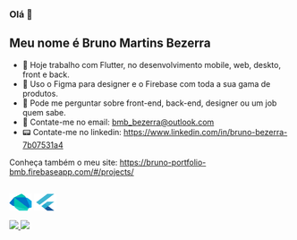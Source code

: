 ### Olá 👋

## Meu nome é Bruno Martins Bezerra

- 🔭 Hoje trabalho com Flutter, no desenvolvimento mobile, web, deskto, front e back.
- 🌱 Uso o Figma para designer e o Firebase com toda a sua gama de produtos.
- 💬 Pode me perguntar sobre front-end, back-end, designer ou um job quem sabe.
- 📧 Contate-me no email: bmb_bezerra@outlook.com
- 📟 Contate-me no linkedin: https://www.linkedin.com/in/bruno-bezerra-7b07531a4

Conheça também o meu site: https://bruno-portfolio-bmb.firebaseapp.com/#/projects/

<div style="display: inline_block"><br>
  <img align="center" alt="Rafa-Js" height="30" width="40" src="https://github.com/devicons/devicon/blob/master/icons/dart/dart-original.svg">
  <img align="center" alt="Rafa-Js" height="30" width="40" src="https://github.com/devicons/devicon/blob/master/icons/flutter/flutter-original.svg">
<div style="display: inline_block"><br>
  <a href="https://github.com/bezerrabruno">
  <img height="180em" src="https://github-readme-stats.vercel.app/api?username=bezerrabruno&show_icons=true&theme=dark&include_all_commits=true&count_private=true"/>
  <img height="180em" src="https://github-readme-stats.vercel.app/api/top-langs/?username=bezerrabruno&layout=compact&langs_count=7&theme=dark"/>
<div>
